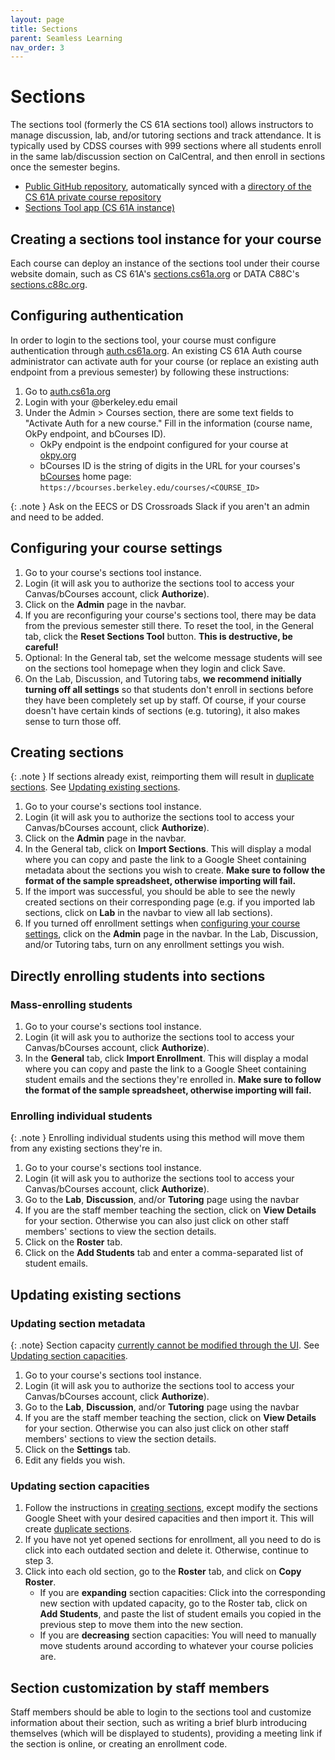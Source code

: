 ```yaml
---
layout: page
title: Sections
parent: Seamless Learning
nav_order: 3
---
```


# Sections

The sections tool (formerly the CS 61A sections tool) allows instructors to manage discussion, lab, and/or tutoring sections and track attendance. It is typically used by CDSS courses with 999 sections where all students enroll in the same lab/discussion section on CalCentral, and then enroll in sections once the semester begins.

- [Public GitHub repository](https://github.com/Cal-CS-61A-Staff/sections), automatically synced with a [directory of the CS 61A private course repository](https://github.com/Cal-CS-61A-Staff/berkeley-cs61a/tree/master/apps/sections)
- [Sections Tool app (CS 61A instance)](https://sections.cs61a.org/)

## Creating a sections tool instance for your course

Each course can deploy an instance of the sections tool under their course website domain, such as
CS 61A's [sections.cs61a.org](https://sections.cs61a.org) or DATA C88C's [sections.c88c.org](https://sections.c88c.org).

<!-- TODO: Silas? -->

## Configuring authentication

In order to login to the sections tool, your course must configure authentication through [auth.cs61a.org](https://auth.cs61a.org). An existing CS 61A Auth course administrator can activate auth for your course (or replace an existing auth endpoint from a previous semester) by following these instructions:

1. Go to [auth.cs61a.org](https://auth.cs61a.org)
2. Login with your @berkeley.edu email
3. Under the Admin > Courses section, there are some text fields to "Activate Auth for a new course." Fill in the information (course name, OkPy endpoint, and bCourses ID).
    - OkPy endpoint is the endpoint configured for your course at [okpy.org](https://okpy.org/)
    - bCourses ID is the string of digits in the URL for your courses's [bCourses](https://bcourses.berkeley.edu/) home page: `https://bcourses.berkeley.edu/courses/<COURSE_ID>`

{: .note }
Ask on the EECS or DS Crossroads Slack if you aren't an admin and need to be added.

## Configuring your course settings

1. Go to your course's sections tool instance.
2. Login (it will ask you to authorize the sections tool to access your Canvas/bCourses account, click **Authorize**).
3. Click on the **Admin** page in the navbar.
4. If you are reconfiguring your course's sections tool, there may be data from the previous semester still there. To reset the tool, in the General tab, click the **Reset Sections Tool** button. **This is destructive, be careful!**
5. Optional: In the General tab, set the welcome message students will see on the sections tool homepage when they login and click Save.
6. On the Lab, Discussion, and Tutoring tabs, **we recommend initially turning off all settings** so that students don't enroll in sections before they have been completely set up by staff. Of course, if your course doesn't have certain kinds of sections (e.g. tutoring), it also makes sense to turn those off.

## Creating sections

{: .note }
If sections already exist, reimporting them will result in [duplicate sections](https://github.com/Cal-CS-61A-Staff/berkeley-cs61a/issues/7788). See [Updating existing sections](#updating-existing-sections).

1. Go to your course's sections tool instance.
2. Login (it will ask you to authorize the sections tool to access your Canvas/bCourses account, click **Authorize**).
3. Click on the **Admin** page in the navbar.
4. In the General tab, click on **Import Sections**. This will display a modal where you can copy and paste the link to a Google Sheet containing metadata about the sections you wish to create. **Make sure to follow the format of the sample spreadsheet, otherwise importing will fail.**
5. If the import was successful, you should be able to see the newly created sections on their corresponding page (e.g. if you imported lab sections, click on **Lab** in the navbar to view all lab sections).
6. If you turned off enrollment settings when [configuring your course settings](#configuring-your-course-settings), click on the **Admin** page in the navbar. In the Lab, Discussion, and/or Tutoring tabs, turn on any enrollment settings you wish.

## Directly enrolling students into sections

### Mass-enrolling students

1. Go to your course's sections tool instance.
2. Login (it will ask you to authorize the sections tool to access your Canvas/bCourses account, click **Authorize**).
3. In the **General** tab, click **Import Enrollment**. This will display a modal where you can copy and paste the link to a Google Sheet containing student emails and the sections they're enrolled in. **Make sure to follow the format of the sample spreadsheet, otherwise importing will fail.**

### Enrolling individual students

{: .note }
Enrolling individual students using this method will move them from any existing sections they're in.

1. Go to your course's sections tool instance.
2. Login (it will ask you to authorize the sections tool to access your Canvas/bCourses account, click **Authorize**).
3. Go to the **Lab**, **Discussion**, and/or **Tutoring** page using the navbar
4. If you are the staff member teaching the section, click on **View Details** for your section. Otherwise you can also just click on other staff members' sections to view the section details.
5. Click on the **Roster** tab.
6. Click on the **Add Students** tab and enter a comma-separated list of student emails.

## Updating existing sections

### Updating section metadata

{: .note}
Section capacity [currently cannot be modified through the UI](https://github.com/Cal-CS-61A-Staff/berkeley-cs61a/issues/7793). See [Updating section capacities](#updating-section-capacities).

1. Go to your course's sections tool instance.
2. Login (it will ask you to authorize the sections tool to access your Canvas/bCourses account, click **Authorize**).
3. Go to the **Lab**, **Discussion**, and/or **Tutoring** page using the navbar
4. If you are the staff member teaching the section, click on **View Details** for your section. Otherwise you can also just click on other staff members' sections to view the section details.
5. Click on the **Settings** tab.
6. Edit any fields you wish.

### Updating section capacities

1. Follow the instructions in [creating sections](#creating-sections), except modify the sections Google Sheet with your desired capacities and then import it. This will create [duplicate sections](https://github.com/Cal-CS-61A-Staff/berkeley-cs61a/issues/7788).
2. If you have not yet opened sections for enrollment, all you need to do is click into each outdated section and delete it. Otherwise, continue to step 3.
3. Click into each old section, go to the **Roster** tab, and click on **Copy Roster**.
    - If you are **expanding** section capacities: Click into the corresponding new section with updated capacity, go to the Roster tab, click on **Add Students**, and paste the list of student emails you copied in the previous step to move them into the new section.
    - If you are **decreasing** section capacities: You will need to manually move students around according to whatever your course policies are.

## Section customization by staff members

Staff members should be able to login to the sections tool and customize information about their section,
such as writing a brief blurb introducing themselves (which will be displayed to students), providing a meeting link
if the section is online, or creating an enrollment code.
